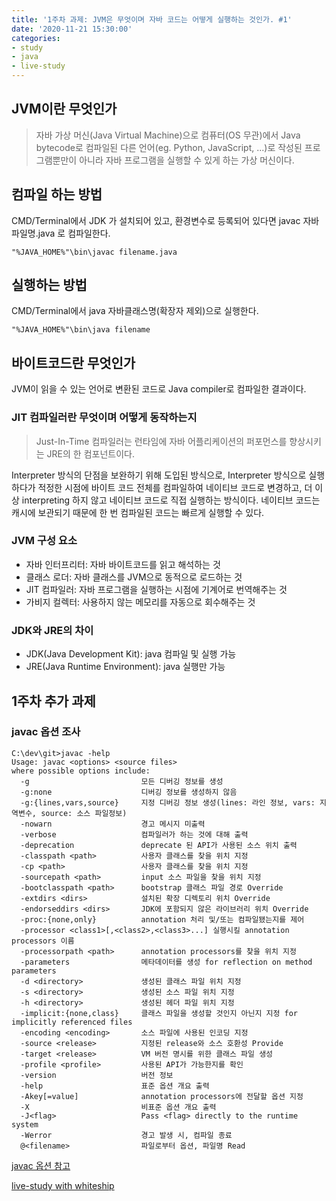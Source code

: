```yaml
---
title: '1주차 과제: JVM은 무엇이며 자바 코드는 어떻게 실행하는 것인가. #1'
date: '2020-11-21 15:30:00'
categories:
- study
- java
- live-study
---
```


## JVM이란 무엇인가
> 자바 가상 머신(Java Virtual Machine)으로 컴퓨터(OS 무관)에서 Java bytecode로 컴파일된 다른 언어(eg. Python, JavaScript, ...)로 작성된 프로그램뿐만이 아니라 자바 프로그램을 실행할 수 있게 하는 가상 머신이다. 

## 컴파일 하는 방법
CMD/Terminal에서 JDK 가 설치되어 있고, 환경변수로 등록되어 있다면 javac 자바파일명.java 로 컴파일한다.

```console
"%JAVA_HOME%"\bin\javac filename.java
```

## 실행하는 방법
CMD/Terminal에서 java 자바클래스명(확장자 제외)으로 실행한다.

```console
"%JAVA_HOME%"\bin\java filename
```

## 바이트코드란 무엇인가
JVM이 읽을 수 있는 언어로 변환된 코드로 Java compiler로 컴파일한 결과이다.

### JIT 컴파일러란 무엇이며 어떻게 동작하는지
> Just-In-Time 컴파일러는 런타임에 자바 어플리케이션의 퍼포먼스를 향상시키는 JRE의 한 컴포넌트이다.

Interpreter 방식의 단점을 보완하기 위해 도입된 방식으로, Interpreter 방식으로 실행하다가 적정한 시점에 바이트 코드 전체를 컴파일하여 네이티브 코드로 변경하고, 더 이상 interpreting 하지 않고 네이티브 코드로 직접 실행하는 방식이다. 네이티브 코드는 캐시에 보관되기 때문에 한 번 컴파일된 코드는 빠르게 실행할 수 있다.

### JVM 구성 요소
* 자바 인터프리터: 자바 바이트코드를 읽고 해석하는 것
* 클래스 로더: 자바 클래스를 JVM으로 동적으로 로드하는 것
* JIT 컴파일러: 자바 프로그램을 실행하는 시점에 기계어로 번역해주는 것 
* 가비지 컬렉터: 사용하지 않는 메모리를 자동으로 회수해주는 것

### JDK와 JRE의 차이
* JDK(Java Development Kit): java 컴파일 및 실행 가능
* JRE(Java Runtime Environment): java 실행만 가능

## 1주차 추가 과제

### javac 옵션 조사
```console
C:\dev\git>javac -help
Usage: javac <options> <source files>
where possible options include:
  -g                         모든 디버깅 정보를 생성
  -g:none                    디버깅 정보를 생성하지 않음
  -g:{lines,vars,source}     지정 디버깅 정보 생성(lines: 라인 정보, vars: 지역변수, source: 소스 파일정보)
  -nowarn                    경고 메시지 미출력
  -verbose                   컴파일러가 하는 것에 대해 출력
  -deprecation               deprecate 된 API가 사용된 소스 위치 출력
  -classpath <path>          사용자 클래스를 찾을 위치 지정
  -cp <path>                 사용자 클래스를 찾을 위치 지정
  -sourcepath <path>         input 소스 파일을 찾을 위치 지정
  -bootclasspath <path>      bootstrap 클래스 파일 경로 Override
  -extdirs <dirs>            설치된 확장 디렉토리 위치 Override
  -endorseddirs <dirs>       JDK에 포함되지 않은 라이브러리 위치 Override
  -proc:{none,only}          annotation 처리 및/또는 컴파일됐는지를 제어
  -processor <class1>[,<class2>,<class3>...] 실행시킬 annotation processors 이름
  -processorpath <path>      annotation processors를 찾을 위치 지정
  -parameters                메타데이터를 생성 for reflection on method parameters
  -d <directory>             생성된 클래스 파일 위치 지정
  -s <directory>             생성된 소스 파일 위치 지정
  -h <directory>             생성된 헤더 파일 위치 지정
  -implicit:{none,class}     클래스 파일을 생성할 것인지 아닌지 지정 for implicitly referenced files
  -encoding <encoding>       소스 파일에 사용된 인코딩 지정
  -source <release>          지정된 release와 소스 호환성 Provide
  -target <release>          VM 버전 명시를 위한 클래스 파일 생성
  -profile <profile>         사용된 API가 가능한지를 확인
  -version                   버전 정보
  -help                      표준 옵션 개요 출력
  -Akey[=value]              annotation processors에 전달할 옵션 지정
  -X                         비표준 옵션 개요 출력 
  -J<flag>                   Pass <flag> directly to the runtime system
  -Werror                    경고 발생 시, 컴파일 종료
  @<filename>                파일로부터 옵션, 파일명 Read
  ```

[javac 옵션 참고](https://docs.oracle.com/en/java/javase/13/docs/specs/man/javac.html)



[live-study with whiteship](https://github.com/whiteship/live-study/issues/1)
